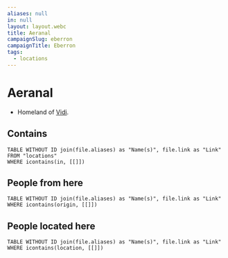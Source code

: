 ```yaml
---
aliases: null
in: null
layout: layout.webc
title: Aeranal
campaignSlug: eberron
campaignTitle: Eberron
tags:
  - locations
---
```

# Aeranal

- Homeland of [Vidi](pcs/vidi-veni.md).

## Contains
```dataview
TABLE WITHOUT ID join(file.aliases) as "Name(s)", file.link as "Link"
FROM "locations"
WHERE icontains(in, [[]])
```

## People from here

```dataview
TABLE WITHOUT ID join(file.aliases) as "Name(s)", file.link as "Link"
WHERE icontains(origin, [[]])
```

## People located here

```dataview
TABLE WITHOUT ID join(file.aliases) as "Name(s)", file.link as "Link"
WHERE icontains(location, [[]])
```
